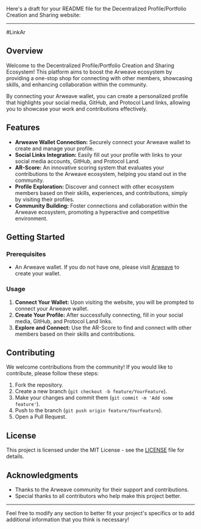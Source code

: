 Here's a draft for your README file for the Decentralized Profile/Portfolio Creation and Sharing website:

---

#LinkAr

## Overview

Welcome to the Decentralized Profile/Portfolio Creation and Sharing Ecosystem! This platform aims to boost the Arweave ecosystem by providing a one-stop shop for connecting with other members, showcasing skills, and enhancing collaboration within the community. 

By connecting your Arweave wallet, you can create a personalized profile that highlights your social media, GitHub, and Protocol Land links, allowing you to showcase your work and contributions effectively.

## Features

- **Arweave Wallet Connection:** Securely connect your Arweave wallet to create and manage your profile.
- **Social Links Integration:** Easily fill out your profile with links to your social media accounts, GitHub, and Protocol Land.
- **AR-Score:** An innovative scoring system that evaluates your contributions to the Arweave ecosystem, helping you stand out in the community.
- **Profile Exploration:** Discover and connect with other ecosystem members based on their skills, experiences, and contributions, simply by visiting their profiles.
- **Community Building:** Foster connections and collaboration within the Arweave ecosystem, promoting a hyperactive and competitive environment.

## Getting Started

### Prerequisites

- An Arweave wallet. If you do not have one, please visit [Arweave](https://www.arweave.org) to create your wallet.

### Usage

1. **Connect Your Wallet:** Upon visiting the website, you will be prompted to connect your Arweave wallet.
2. **Create Your Profile:** After successfully connecting, fill in your social media, GitHub, and Protocol Land links.
3. **Explore and Connect:** Use the AR-Score to find and connect with other members based on their skills and contributions.

## Contributing

We welcome contributions from the community! If you would like to contribute, please follow these steps:

1. Fork the repository.
2. Create a new branch (`git checkout -b feature/YourFeature`).
3. Make your changes and commit them (`git commit -m 'Add some feature'`).
4. Push to the branch (`git push origin feature/YourFeature`).
5. Open a Pull Request.

## License

This project is licensed under the MIT License - see the [LICENSE](LICENSE) file for details.

## Acknowledgments

- Thanks to the Arweave community for their support and contributions.
- Special thanks to all contributors who help make this project better.

---

Feel free to modify any section to better fit your project's specifics or to add additional information that you think is necessary!
